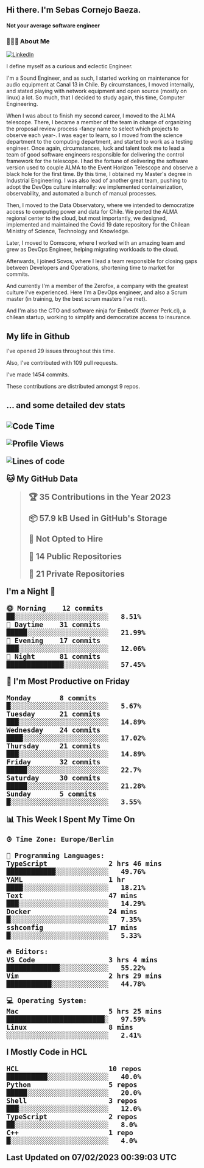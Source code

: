 <h2> Hi there.  I'm Sebas Cornejo Baeza.</h2>
<h4> Not your average software engineer</h4>
<h3> 👨🏻‍💻 About Me </h3>
<a href="http://linkedin.com/in/sebastian-cornejo-baeza/"><img alt="LinkedIn" src="https://img.shields.io/badge/Sebas%20Cornejo%20-informational?style=appveyor&logo=linkedin"></a>


I define myself as a curious and eclectic Engineer.

I'm a Sound Engineer, and as such, I started working on maintenance for audio equipment at Canal 13 in Chile.
By circumstances, I moved internally, and stated playing with network equipment and open source (mostly on linux) 
a lot. So much, that I decided to study again, this time, Computer Engineering.

When I was about to finish my second career, I moved to the ALMA telescope. There, I became a member of the team
in charge of organizing the proposal review process -fancy name to select which projects to observe each year-. 
I was eager to learn, so I moved from the science department to the computing department, and started to work as 
a testing engineer. Once again, circumstances, luck and talent took me to lead a team of good software engineers 
responsible for delivering the control framework for the telescope. I had the fortune of delivering the software
version used to couple ALMA to the Event Horizon Telescope and observe a black hole for the first time.
By this time, I obtained my Master's degree in Industrial Engineering.
I was also lead of another great team, pushing to adopt the DevOps culture internally: we implemented containerization, observability, and automated a bunch of manual processes.

Then, I moved to the Data Observatory, where we intended to democratize access to computing power
and data for Chile. We ported the ALMA regional center to the cloud, but most importantly, we designed, implemented
and maintained the Covid 19 date repository for the Chilean Ministry of Science, Technology and Knowledge.

Later, I moved to Comscore, where I worked with an amazing team and grew as DevOps Engineer, helping migrating workloads to the cloud.

Afterwards, I joined Sovos, where I lead a team responsible for closing gaps between Developers and Operations, shortening time to market for commits.

And currently I'm a member of the Zerofox, a company with the greatest culture I've experienced. Here I'm a DevOps
engineer, and also a Scrum master (in training, by the best scrum masters I've met).
 
And I'm also the CTO and software ninja for EmbedX (former Perk.cl), a chilean startup, working to simplify and democratize access to insurance.

<h2> My life in Github </h2>

I've opened 29 issues throughout this time.

Also, I've contributed with 109 pull requests.

I've made 1454 commits.

These contributions are distributed amongst 9 repos.

<h2>... and some detailed dev stats<h2>

<!--START_SECTION:waka-->
![Code Time](http://img.shields.io/badge/Code%20Time-242%20hrs%2055%20mins-blue)

![Profile Views](http://img.shields.io/badge/Profile%20Views-12-blue)

![Lines of code](https://img.shields.io/badge/From%20Hello%20World%20I%27ve%20Written-538%20Thousand%20lines%20of%20code-blue)

**🐱 My GitHub Data** 

> 🏆 35 Contributions in the Year 2023
 > 
> 📦 57.9 kB Used in GitHub's Storage 
 > 
> 🚫 Not Opted to Hire
 > 
> 📜 14 Public Repositories 
 > 
> 🔑 21 Private Repositories  
 > 
**I'm a Night 🦉** 

```text
🌞 Morning    12 commits     ██░░░░░░░░░░░░░░░░░░░░░░░   8.51% 
🌆 Daytime    31 commits     █████░░░░░░░░░░░░░░░░░░░░   21.99% 
🌃 Evening    17 commits     ███░░░░░░░░░░░░░░░░░░░░░░   12.06% 
🌙 Night      81 commits     ██████████████░░░░░░░░░░░   57.45%

```
📅 **I'm Most Productive on Friday** 

```text
Monday       8 commits      █░░░░░░░░░░░░░░░░░░░░░░░░   5.67% 
Tuesday      21 commits     ███░░░░░░░░░░░░░░░░░░░░░░   14.89% 
Wednesday    24 commits     ████░░░░░░░░░░░░░░░░░░░░░   17.02% 
Thursday     21 commits     ███░░░░░░░░░░░░░░░░░░░░░░   14.89% 
Friday       32 commits     █████░░░░░░░░░░░░░░░░░░░░   22.7% 
Saturday     30 commits     █████░░░░░░░░░░░░░░░░░░░░   21.28% 
Sunday       5 commits      █░░░░░░░░░░░░░░░░░░░░░░░░   3.55%

```


📊 **This Week I Spent My Time On** 

```text
⌚︎ Time Zone: Europe/Berlin

💬 Programming Languages: 
TypeScript               2 hrs 46 mins       ████████████░░░░░░░░░░░░░   49.76% 
YAML                     1 hr                ████░░░░░░░░░░░░░░░░░░░░░   18.21% 
Text                     47 mins             ███░░░░░░░░░░░░░░░░░░░░░░   14.29% 
Docker                   24 mins             █░░░░░░░░░░░░░░░░░░░░░░░░   7.35% 
sshconfig                17 mins             █░░░░░░░░░░░░░░░░░░░░░░░░   5.33%

🔥 Editors: 
VS Code                  3 hrs 4 mins        █████████████░░░░░░░░░░░░   55.22% 
Vim                      2 hrs 29 mins       ███████████░░░░░░░░░░░░░░   44.78%

💻 Operating System: 
Mac                      5 hrs 25 mins       ████████████████████████░   97.59% 
Linux                    8 mins              ░░░░░░░░░░░░░░░░░░░░░░░░░   2.41%

```

**I Mostly Code in HCL** 

```text
HCL                      10 repos            ██████████░░░░░░░░░░░░░░░   40.0% 
Python                   5 repos             █████░░░░░░░░░░░░░░░░░░░░   20.0% 
Shell                    3 repos             ███░░░░░░░░░░░░░░░░░░░░░░   12.0% 
TypeScript               2 repos             ██░░░░░░░░░░░░░░░░░░░░░░░   8.0% 
C++                      1 repo              █░░░░░░░░░░░░░░░░░░░░░░░░   4.0%

```



 Last Updated on 07/02/2023 00:39:03 UTC
<!--END_SECTION:waka-->

